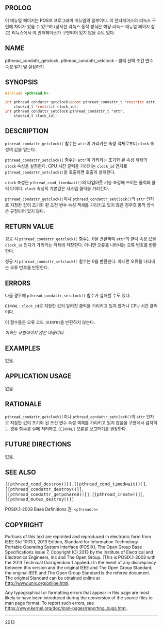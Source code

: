 ## PROLOG

이 매뉴얼 페이지는 POSIX 프로그래머 매뉴얼의 일부이다. 이 인터페이스의 리눅스 구현에 차이가 있을 수 있으며 (상세한 리눅스 동작 방식은 해당 리눅스 매뉴얼 페이지 참고) 리눅스에서 이 인터페이스가 구현되어 있지 않을 수도 있다.

## NAME

pthread_condattr_getclock, pthread_condattr_setclock - 클럭 선택 조건 변수 속성 얻기 및 설정하기

## SYNOPSIS

```c
#include <pthread.h>

int pthread_condattr_getclock(const pthread_condattr_t *restrict attr,
    clockid_t *restrict clock_id);
int pthread_condattr_setclock(pthread_condattr_t *attr,
    clockid_t clock_id);
```

## DESCRIPTION

`pthread_condattr_getclock()` 함수는 `attr`이 가리키는 속성 객체로부터 `clock` 속성의 값을 얻는다.

`pthread_condattr_setclock()` 함수는 `attr`이 가리키는 초기화 된 속성 객체의 `clock` 속성을 설정한다. CPU 시간 클럭을 가리키는 `clock_id` 인자로 `pthread_condattr_setclock()`을 호출하면 호출이 실패한다.

`clock` 속성은 `pthread_cond_timedwait()`의 타임아웃 기능 측정에 쓰이는 클럭의 클럭 ID이다. `clock` 속성의 기본값은 시스템 클럭을 가리킨다.

`pthread_condattr_getclock()`이나 `pthread_condattr_setclock()`의 `attr` 인자로 지정한 값이 초기화 된 조건 변수 속성 객체를 가리키고 있지 않은 경우의 동작 방식은 규정되어 있지 않다.

## RETURN VALUE

성공 시 `pthread_condattr_getclock()` 함수는 0을 반환하며 `attr`의 클럭 속성 값을 `clock_id` 인자가 가리키는 객체에 저장한다. 아니면 오류를 나타내는 오류 번호를 반환한다.

성공 시 `pthread_condattr_setclock()` 함수는 0을 반환한다. 아니면 오류를 나타내는 오류 번호를 반환한다.

## ERRORS

다음 경우에 `pthread_condattr_setclock()` 함수가 실패할 수도 있다.

`EINVAL`
:   `clock_id`로 지정한 값이 알려진 클럭을 가리키고 있지 않거나 CPU 시간 클럭이다.

이 함수들은 오류 코드 `[EINTR]`을 반환하지 않는다.

*이하는 규범적이지 않은 내용이다.*

## EXAMPLES

없음.

## APPLICATION USAGE

없음.

## RATIONALE

`pthread_condattr_getclock()`이나 `pthread_condattr_setclock()`의 `attr` 인자로 지정한 값이 초기화 된 조건 변수 속성 객체를 가리키고 있지 않음을 구현에서 감지하는 경우 함수를 실패 처리하고 `[EINVAL]` 오류를 보고하기를 권장한다.

## FUTURE DIRECTIONS

없음.

## SEE ALSO

<tt>[[pthread_cond_destroy()]]</tt>, <tt>[[pthread_cond_timedwait()]]</tt>, <tt>[[pthread_condattr_destroy()]]</tt>, <tt>[[pthread_condattr_getpshared()]]</tt>, <tt>[[pthread_create()]]</tt>, <tt>[[pthread_mutex_destroy()]]</tt>

POSIX.1-2008 Base Definitions 권, `<pthread.h>`

## COPYRIGHT

Portions of this text are reprinted and reproduced in electronic form from IEEE Std 1003.1, 2013 Edition, Standard for Information Technology -- Portable Operating System Interface (POSIX), The Open Group Base Specifications Issue 7, Copyright (C) 2013 by the Institute of Electrical and Electronics Engineers, Inc and The Open Group. (This is POSIX.1-2008 with the 2013 Technical Corrigendum 1 applied.) In the event of any discrepancy between this version and the original IEEE and The Open Group Standard, the original IEEE and The Open Group Standard is the referee document. The original Standard can be obtained online at <http://www.unix.org/online.html>.

Any typographical or formatting errors that appear in this page are most likely to have been introduced during the conversion of the source files to man page format. To report such errors, see <https://www.kernel.org/doc/man-pages/reporting_bugs.html>.

----

2013
